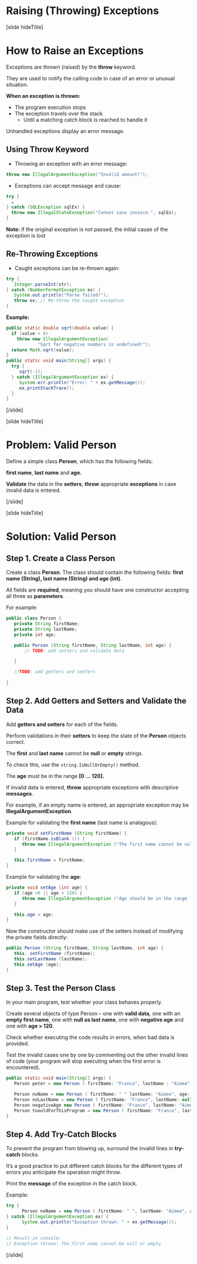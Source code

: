 # Raising (Throwing) Exceptions

[slide hideTitle]

# How to Raise an Exceptions

Exceptions are thrown (raised) by the **throw** keyword.

They are used to notify the calling code in case of an error or unusual situation.

**When an exception is thrown:**
- The program execution stops
- The exception travels over the stack
   - Until a matching catch block is reached to handle it
   
Unhandled exceptions display an error message.

## Using Throw Keyword

- Throwing an exception with an error message:

```java
throw new IllegalArgumentException("Invalid amount!");
```
- Exceptions can accept message and cause:

```java
try {
  …
} catch (SQLException sqlEx) {
  throw new IllegalStateException("Cannot save invoice.", sqlEx);
}
```
**Note:** if the original exception is not passed, the initial cause of the exception is lost

## Re-Throwing Exceptions

- Caught exceptions can be re-thrown again:

```java
try {
   Integer.parseInt(str);
} catch (NumberFormatException ex) {
   System.out.println("Parse failed!");
   throw ex; // Re-throw the caught exception
}
```
**Example:**


```java
public static double sqrt(double value) {
  if (value < 0)
    throw new IllegalArgumentException(
			"Sqrt for negative numbers is undefined!");
  return Math.sqrt(value);
}
public static void main(String[] args) {
  try {
     sqrt(-1);
  } catch (IllegalArgumentException ex) {
     System.err.println("Error: " + ex.getMessage());
     ex.printStackTrace();
  }
}
```
[/slide]


[slide hideTitle]


# Problem: Valid Person

Define a simple class **Person**, which has the following fields:

 **first name**, **last name** and **age.**

**Validate** the data in the **setters**, **throw** appropriate **exceptions** in case invalid data is entered.

[/slide]

[slide hideTitle]


# Solution: Valid Person

## Step 1. Create a Class Person

Create a class **Person**. The class should contain the following fields: 
**first name (String), last name (String) and age (int)**.

All fields are **required**, meaning you should have one constructor accepting all three as **parameters**. 

For example:

```java
public class Person {
   private String firstName;
   private String lastName;
   private int age;

   public Person (String firstName, String lastName, int age) {
       // TODO: add setters and validate data

   }

   //TODO: add getters and setters
   
}
```

## Step 2. Add Getters and Setters and Validate the Data

Add **getters and setters** for each of the fields. 

Perform validations in their **setters** to keep the state of the **Person** objects correct.

The **first** and **last name** cannot be **null** or **empty** strings. 

To check this, use the `string.IsNullOrEmpty()` method.

The **age** must be in the range **[0 … 120].**

If invalid data is entered, **throw** appropriate exceptions with descriptive **messages**. 

For example, if an empty name is entered, an appropriate exception may be **IllegalArgumentException**.

Example for validating the **first name** (last name is analagous):

```java
private void setFirstName (String firstName) {
   if (firstName.isBlank ()) {
      throw new IllegalArgumentException ("The first name cannot be null or empty");
   }

   this.firstName = firstName;
}
```
Example for validating the **age**:

```java
private void setAge (int age) {
   if (age <0 || age > 120) {
      throw new IllegalArgumentException ("Age should be in the range [O...120]");
   }

   this.age = age;
}
```

Now the constructor should make use of the setters instead of modifying the private fields directly:

```java
public Person (String firstName, String lastName, int age) {
   this. setFirstName (firstName);
   this.setLastName (lastName);
   this.setAge (age);
}
```

## Step 3. Test the Person Class
In your main program, test whether your class behaves properly. 

Create several objects of type Person – one with **valid data**, one with an **empty first name**, 
one with **null as last name**, one with **negative age** and one with **age > 120**. 

Check whether executing the code results in errors, when bad data is provided. 

Test the invalid cases one by one by commenting out the other invalid lines of code (your program will stop executing when the first error is encountered).

```java
public static void main(String[] args) {
   Person peter = new Person ( firstName: "Franco", lastName : "Aimee", age: 19);

   Person noName = new Person ( firstName: " " lastName: "Aimee", age: 19);
   Person noLastName = new Person ( firstName: "Franco", lastName: null, age: 19);
   Person negativeAge new Person ( firstName: "Franco", lastName: "Aimee", age: -1);
   Person toooldForThisProgram = new Person ( firstName: "Franco", lastName: "Aimee", age: 121);
}
```

## Step 4. Add Try-Catch Blocks

To prevent the program from blowing up, surround the invalid lines in **try-catch** blocks. 

It’s a good practice to put different catch blocks for the different types of errors you anticipate the operation might throw. 

Print the **message** of the exception in the catch block.

Example:

```java
try {
      Person noName = new Person ( firstName: " ", lastName: "Aimee", age: 19);
} catch (IllegalArgumentException ex) {
      System.out.println("Exception thrown: " + ex.getMessage());
}

// Result in console:
// Exception thrown: The first name cannot be null or empty
```
[/slide]
